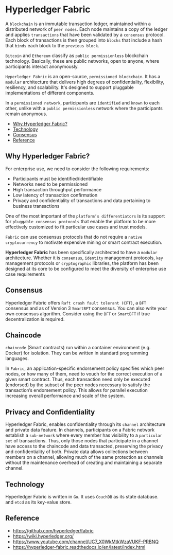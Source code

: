 # Hyperledger Fabric

A `blockchain` is an immutable transaction ledger, maintained within a distributed network of `peer nodes`. Each node maintains a copy of the ledger and applies `transactions` that have been validated by a `consensus` protocol. Each block of transactions is then grouped into `blocks` that include a hash that `binds` each block to the `previous block`.

`Bitcoin` and `Ethereum` classify as `public permissionless` blockchain technology. Basically, these are public networks, open to anyone, where participants interact anonymously.

`Hyperledger Fabric` is an open-source, `permissioned blockchain`. It has a `modular` architecture that delivers high degrees of confidentiality, flexibility, resiliency, and scalability. It's designed to support pluggable implementations of different components.

In a `permissioned network`, participants are `identified` and `known` to each other, unlike with a `public permissionless` network where the participants remain anonymous.

* [Why Hyperledger Fabric?](#why-hyperledger-fabric)
* [Technology](#technology)
* [Consensus](#consensus)
* [Reference](#reference)

## Why Hyperledger Fabric?

For enterprise use, we need to consider the following requirements:

* Participants must be identified/identifiable
* Networks need to be permissioned
* High transaction throughput performance
* Low latency of transaction confirmation
* Privacy and confidentiality of transactions and data pertaining to business transactions

One of the most important of the `platform’s differentiators` is its support for `pluggable consensus protocols` that enable the platform to be more effectively customized to fit particular use cases and trust models.

`Fabric` can use consensus protocols that do not require a `native cryptocurrency` to motivate expensive mining or smart contract execution.

**Hyperledger Fabric** has been specifically architected to have a `modular` architecture. Whether it is `consensus`, `identity` management protocols, `key` management protocols or `cryptographic` libraries, the platform has been designed at its core to be configured to meet the diversity of enterprise use case requirements

## Consensus

Hyperledger Fabric offers `Raft crash fault tolerant (CFT)`, a `BFT` consensus and as of Version 3 `SmartBFT` consensus.
You can also write your own consensus algorithm. Consider using the `BFT` or `SmartBFT` if true decentralization is required.

## Chaincode

`chaincode` (Smart contracts) run within a container environment (e.g. Docker) for isolation. They can be written in standard programming languages.

In `Fabric`, an application-specific endorsement policy specifies which peer nodes, or how many of them, need to vouch for the correct execution of a given smart contract. Thus, each transaction need only be executed (endorsed) by the subset of the peer nodes necessary to satisfy the transaction’s endorsement policy. This allows for parallel execution increasing overall performance and scale of the system.

## Privacy and Confidentiality

Hyperledger Fabric, enables confidentiality through its `channel` architecture and private data feature. In channels, participants on a Fabric network establish a `sub-network` where every member has visibility to a `particular set` of transactions. Thus, only those nodes that participate in a channel have access to the chaincode and data transacted, preserving the privacy and confidentiality of both. Private data allows collections between members on a channel, allowing much of the same protection as channels without the maintenance overhead of creating and maintaining a separate channel.

## Technology

Hyperledger Fabric is written in `Go`. It uses `CouchDB` as its state database. and `etcd` as its key-value store.


## Reference

* <https://github.com/hyperledger/fabric>
* <https://wiki.hyperledger.org/>
* <https://www.youtube.com/channel/UC7_X0WkMtkWzaVUKF-PRBNQ>
* <https://hyperledger-fabric.readthedocs.io/en/latest/index.html>
